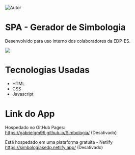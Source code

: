 ![Autor](https://img.shields.io/badge/Autor-Gabriel%20Gomes-green?color=red&label=Autor&style=for-the-badge)

# **SPA - Gerador de Simbologia**
Desenvolvido para uso interno dos colaboradores da EDP-ES. <br>

<img src="https://github.com/GabrielGM99/Simbologia/blob/master/Images/site_gerador.PNG"> <br>

# **Tecnologias Usadas**
* HTML
* CSS
* Javascript

# **Link do App**
Hospedado no GitHub Pages: <br>
https://gabrielgm99.github.io/Simbologia/ (Desativado)<br>

Está hospedado em uma plataforma gratuita - Netlify <br>
<https://simbologiasedp.netlify.app/> (Desativado)
